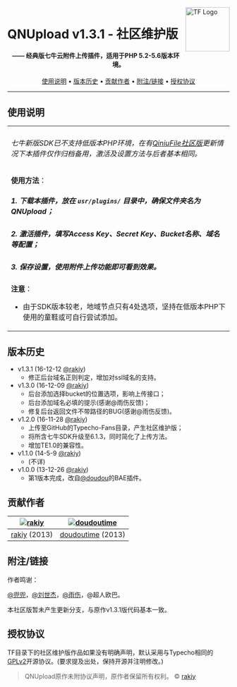 <a href="https://typecho-fans.github.io">
    <img src="https://typecho-fans.github.io/text-logo.svg" alt="TF Logo" title="Typecho Fans开源作品社区" align="right" height="100" />
</a>

QNUpload v1.3.1 - 社区维护版
======================
<h4 align="center">—— 经典版七牛云附件上传插件，适用于PHP 5.2-5.6版本环境。</h4>

<p align="center">
  <a href="#使用说明">使用说明</a> •
  <a href="#版本历史">版本历史</a> •
  <a href="#贡献作者">贡献作者</a> •
  <a href="#附注链接">附注/链接</a> •
  <a href="#授权协议">授权协议</a>
</p>

---

## 使用说明

<table>
<tr>
<td>

###### 七牛新版SDK已不支持低版本PHP环境，在有[QiniuFile社区版](https://github.com/typecho-fans/plugins/tree/master/QiniuFile)更新情况下本插件仅作归档备用，激活及设置方法与后者基本相同。

**使用方法**：
##### 1. 下载本插件，放在 `usr/plugins/` 目录中，确保文件夹名为 QNUpload；
##### 2. 激活插件，填写Access Key、Secret Key、Bucket名称、域名等配置；
##### 3. 保存设置，使用附件上传功能即可看到效果。

**注意**：
* 由于SDK版本较老，地域节点只有4处选项，坚持在低版本PHP下使用的童鞋或可自行尝试添加。

</td>
</tr>
</table>

## 版本历史

 * v1.3.1 (16-12-12 [@rakiy](https://github.com/rakiy))
   * 修正后台域名正则判定，增加对ssl域名的支持。
 * v1.3.0 (16-12-09 [@rakiy](https://github.com/rakiy))
   * 后台添加选择bucket的位置选项，影响上传接口；
   * 后台添加域名必填的提示(感谢@雨伤反馈)；
   * 修复后台返回文件不带路径的BUG(感谢@雨伤反馈)。
 * v1.2.0 (16-11-28 [@rakiy](https://github.com/rakiy))
   * 上传至GitHub的Typecho-Fans目录，产生社区维护版；
   * 将所含七牛SDK升级至6.1.3，同时简化了上传方法。
   * 增加TE1.0的兼容性。
 * v1.1.0 (14-5-9 [@rakiy](https://github.com/rakiy))
   * (不详)
 * v1.0.0 (13-12-26 [@rakiy](https://github.com/rakiy))
   * 第1版本完成，改自[@doudou](https://github.com/doudoutime)的BAE插件。

## 贡献作者

[![rakiy](https://avatars1.githubusercontent.com/u/2987195?v=3&s=100)](https://github.com/rakiy) | [![doudoutime](https://avatars1.githubusercontent.com/u/1299098?v=3&s=100)](https://github.com/doudoutime)
:---:|:---:
[rakiy](https://github.com/rakiy) (2013) | [doudoutime](https://github.com/doudoutime) (2013)

## 附注/链接

作者鸣谢：

[@兜兜](https://github.com/doudoutime)，[@刘世杰](http://t.qq.com/youtubefans)，[@雨伤](http://t.qq.com/yushanggj)，@超人欧巴。

本社区版暂未产生更新分支，与原作v1.3.1版代码基本一致。

## 授权协议

TF目录下的社区维护版作品如果没有明确声明，默认采用与Typecho相同的[GPLv2](https://github.com/typecho/typecho/blob/master/LICENSE.txt)开源协议。(要求提及出处，保持开源并注明修改。)

> QNUpload原作未附协议声明，原作者保留所有权利。 © [rakiy](https://del.pub)
